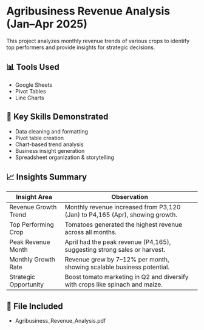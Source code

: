 # Agribusiness Revenue Analysis (Jan–Apr 2025)

This project analyzes monthly revenue trends of various crops to identify top performers and provide insights for strategic decisions.

## 📊 Tools Used
- Google Sheets
- Pivot Tables
- Line Charts

## 🧠 Key Skills Demonstrated
- Data cleaning and formatting
- Pivot table creation
- Chart-based trend analysis
- Business insight generation
- Spreadsheet organization & storytelling

## 📈 Insights Summary

| Insight Area          | Observation                                                                 |
|-----------------------|------------------------------------------------------------------------------|
| Revenue Growth Trend  | Monthly revenue increased from P3,120 (Jan) to P4,165 (Apr), showing growth. |
| Top Performing Crop   | Tomatoes generated the highest revenue across all months.                   |
| Peak Revenue Month    | April had the peak revenue (P4,165), suggesting strong sales or harvest.     |
| Monthly Growth Rate   | Revenue grew by 7–12% per month, showing scalable business potential.        |
| Strategic Opportunity | Boost tomato marketing in Q2 and diversify with crops like spinach and maize.|

## 📁 File Included
- Agribusiness_Revenue_Analysis.pdf

